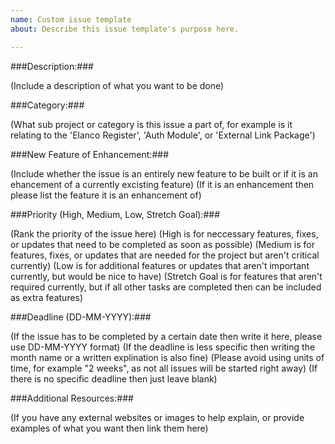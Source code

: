 ```yaml
---
name: Custom issue template
about: Describe this issue template's purpose here.

---
```


###Description:###

(Include a description of what you want to be done) 

###Category:###

(What sub project or category is this issue a part of, for example is it relating to the 'Elanco Register', 'Auth Module', or 'External Link Package')

###New Feature of Enhancement:###

(Include whether the issue is an entirely new feature to be built or if it is an ehancement of a currently excisting feature)
(If it is an enhancement then please list the feature it is an enhancement of)

###Priority (High, Medium, Low, Stretch Goal):###

(Rank the priority of the issue here)
(High is for neccessary features, fixes, or updates that need to be completed as soon as possible)
(Medium is for features, fixes, or updates that are needed for the project but aren't critical currently)
(Low is for additional features or updates that aren't important currently, but would be nice to have)
(Stretch Goal is for features that aren't required currently, but if all other tasks are completed then can be included as extra features)

###Deadline (DD-MM-YYYY):###

(If the issue has to be completed by a certain date then write it here, please use DD-MM-YYYY format)
(If the deadline is less specific then writing the month name or a written explination is also fine)
(Please avoid using units of time, for example "2 weeks", as not all issues will be started right away)
(If there is no specific deadline then just leave blank)

###Additional Resources:###

(If you have any external websites or images to help explain, or provide examples of what you want then link them here)
